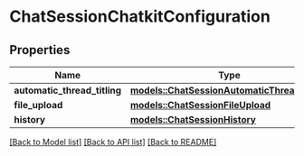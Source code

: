 # ChatSessionChatkitConfiguration

## Properties

Name | Type | Description | Notes
------------ | ------------- | ------------- | -------------
**automatic_thread_titling** | [**models::ChatSessionAutomaticThreadTitling**](ChatSessionAutomaticThreadTitling.md) |  | 
**file_upload** | [**models::ChatSessionFileUpload**](ChatSessionFileUpload.md) |  | 
**history** | [**models::ChatSessionHistory**](ChatSessionHistory.md) |  | 

[[Back to Model list]](../README.md#documentation-for-models) [[Back to API list]](../README.md#documentation-for-api-endpoints) [[Back to README]](../README.md)


